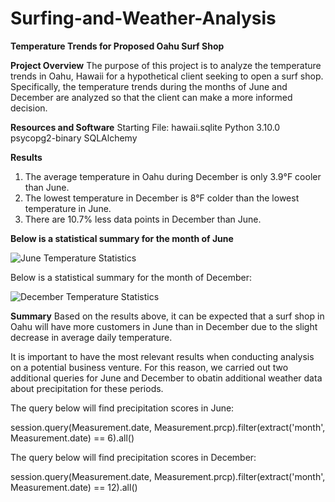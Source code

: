 # Surfing-and-Weather-Analysis

**Temperature Trends for Proposed Oahu Surf Shop**

**Project Overview**
The purpose of this project is to analyze the temperature trends in Oahu, Hawaii for a hypothetical client seeking to open a surf shop. Specifically, the temperature trends during the months of June and December are analyzed so that the client can make a more informed decision.

**Resources and Software**
Starting File: hawaii.sqlite
Python 3.10.0
psycopg2-binary
SQLAlchemy

**Results**
1. The average temperature in Oahu during December is only 3.9°F cooler than June.
2. The lowest temperature in December is 8°F colder than the lowest temperature in June.
3. There are 10.7% less data points in December than June.

**Below is a statistical summary for the month of June**

![June Temperature Statistics](https://user-images.githubusercontent.com/93059601/148138768-8f96871d-8039-4003-853b-37ac94a51272.PNG)










Below is a statistical summary for the month of December:

![December Temperature Statistics](https://user-images.githubusercontent.com/93059601/148138801-875277fa-6962-452f-b1ae-a5c050ee8e26.PNG)





**Summary**
Based on the results above, it can be expected that a surf shop in Oahu will have more customers in June than in December due to the slight decrease in average daily temperature.

It is important to have the most relevant results when conducting analysis on a potential business venture. For this reason, we carried out two additional queries for  June and December to obatin additional  weather data about precipitation for these periods. 

The query below will find precipitation scores in June:

session.query(Measurement.date, Measurement.prcp).filter(extract('month', Measurement.date) == 6).all()

The query below will find precipitation scores in December:

session.query(Measurement.date, Measurement.prcp).filter(extract('month', Measurement.date) == 12).all()

